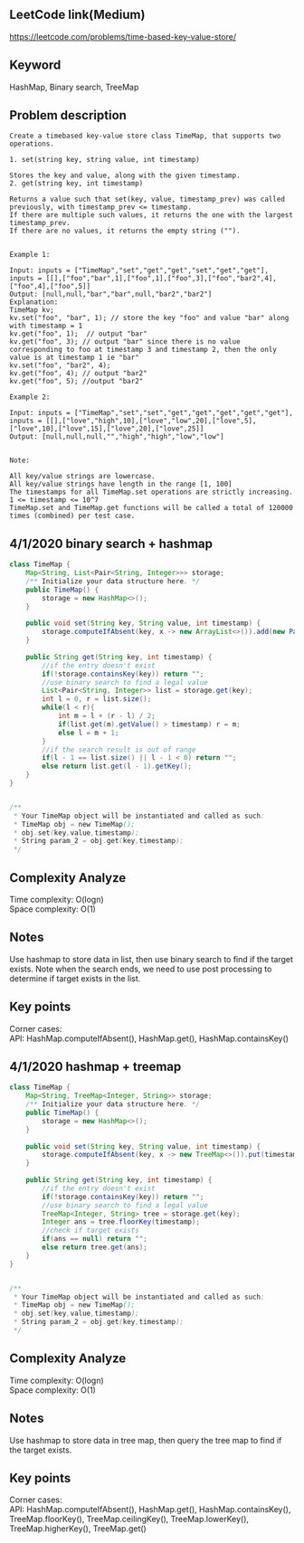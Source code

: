 ## LeetCode link(Medium)
https://leetcode.com/problems/time-based-key-value-store/

## Keyword
HashMap, Binary search, TreeMap

## Problem description
```
Create a timebased key-value store class TimeMap, that supports two operations.

1. set(string key, string value, int timestamp)

Stores the key and value, along with the given timestamp.
2. get(string key, int timestamp)

Returns a value such that set(key, value, timestamp_prev) was called previously, with timestamp_prev <= timestamp.
If there are multiple such values, it returns the one with the largest timestamp_prev.
If there are no values, it returns the empty string ("").
 

Example 1:

Input: inputs = ["TimeMap","set","get","get","set","get","get"], inputs = [[],["foo","bar",1],["foo",1],["foo",3],["foo","bar2",4],["foo",4],["foo",5]]
Output: [null,null,"bar","bar",null,"bar2","bar2"]
Explanation:   
TimeMap kv;   
kv.set("foo", "bar", 1); // store the key "foo" and value "bar" along with timestamp = 1   
kv.get("foo", 1);  // output "bar"   
kv.get("foo", 3); // output "bar" since there is no value corresponding to foo at timestamp 3 and timestamp 2, then the only value is at timestamp 1 ie "bar"   
kv.set("foo", "bar2", 4);   
kv.get("foo", 4); // output "bar2"   
kv.get("foo", 5); //output "bar2"   

Example 2:

Input: inputs = ["TimeMap","set","set","get","get","get","get","get"], inputs = [[],["love","high",10],["love","low",20],["love",5],["love",10],["love",15],["love",20],["love",25]]
Output: [null,null,null,"","high","high","low","low"]
 

Note:

All key/value strings are lowercase.
All key/value strings have length in the range [1, 100]
The timestamps for all TimeMap.set operations are strictly increasing.
1 <= timestamp <= 10^7
TimeMap.set and TimeMap.get functions will be called a total of 120000 times (combined) per test case.
```
## 4/1/2020 binary search + hashmap

```java
class TimeMap {
    Map<String, List<Pair<String, Integer>>> storage;
    /** Initialize your data structure here. */
    public TimeMap() {
        storage = new HashMap<>();        
    }
    
    public void set(String key, String value, int timestamp) {
        storage.computeIfAbsent(key, x -> new ArrayList<>()).add(new Pair(value, timestamp));
    }
    
    public String get(String key, int timestamp) {
        //if the entry doesn't exist
        if(!storage.containsKey(key)) return "";
        //use binary search to find a legal value
        List<Pair<String, Integer>> list = storage.get(key);
        int l = 0, r = list.size();
        while(l < r){
            int m = l + (r - l) / 2;
            if(list.get(m).getValue() > timestamp) r = m;
            else l = m + 1;
        }
        //if the search result is out of range
        if(l - 1 == list.size() || l - 1 < 0) return "";
        else return list.get(l - 1).getKey();
    }
}


/**
 * Your TimeMap object will be instantiated and called as such:
 * TimeMap obj = new TimeMap();
 * obj.set(key,value,timestamp);
 * String param_2 = obj.get(key,timestamp);
 */
```

## Complexity Analyze
Time complexity: O(logn)\
Space complexity: O(1)

## Notes
Use hashmap to store data in list, then use binary search to find if the target exists. Note when the search ends, we need to use post processing to determine if target exists in the list.

## Key points
Corner cases:\
API: HashMap.computeIfAbsent(), HashMap.get(), HashMap.containsKey()

## 4/1/2020 hashmap + treemap

```java
class TimeMap {
    Map<String, TreeMap<Integer, String>> storage;
    /** Initialize your data structure here. */
    public TimeMap() {
        storage = new HashMap<>();        
    }
    
    public void set(String key, String value, int timestamp) {
        storage.computeIfAbsent(key, x -> new TreeMap<>()).put(timestamp, value);
    }
    
    public String get(String key, int timestamp) {
        //if the entry doesn't exist
        if(!storage.containsKey(key)) return "";
        //use binary search to find a legal value
        TreeMap<Integer, String> tree = storage.get(key);
        Integer ans = tree.floorKey(timestamp);
        //check if target exists
        if(ans == null) return "";
        else return tree.get(ans);
    }
}


/**
 * Your TimeMap object will be instantiated and called as such:
 * TimeMap obj = new TimeMap();
 * obj.set(key,value,timestamp);
 * String param_2 = obj.get(key,timestamp);
 */
```

## Complexity Analyze
Time complexity: O(logn)\
Space complexity: O(1)

## Notes
Use hashmap to store data in tree map, then query the tree map to find if the target exists.

## Key points
Corner cases:\
API: HashMap.computeIfAbsent(), HashMap.get(), HashMap.containsKey(), TreeMap.floorKey(), TreeMap.ceilingKey(), TreeMap.lowerKey(), TreeMap.higherKey(), TreeMap.get()
